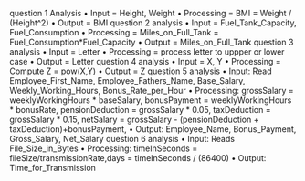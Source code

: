 question 1 Analysis
•  Input = Height, Weight
•  Processing = BMI = Weight / (Height^2)
•  Output = BMI
question 2 analysis
•  Input = Fuel_Tank_Capacity, Fuel_Consumption
•  Processing = Miles_on_Full_Tank = Fuel_Consumption*Fuel_Capacity
•  Output = Miles_on_Full_Tank
question 3 analysis
•  Input = Letter
•  Processing = process letter to uppper or lower case
•  Output = Letter
question 4 analysis
•  Input = X, Y
•  Processing = Compute Z = pow(X,Y)
•  Output = Z
question 5 analysis
•  Input: Read Employee_First_Name, Employee_Fathers_Name, Base_Salary, Weekly_Working_Hours, Bonus_Rate_per_Hour
•  Processing:  grossSalary = weeklyWorkingHours * baseSalary,
                bonusPayment = weeklyWorkingHours * bonusRate,
                pensionDeduction = grossSalary * 0.05,
               taxDeduction = grossSalary * 0.15,
               netSalary = grossSalary - (pensionDeduction + taxDeduction)+bonusPayment,
•  Output: Employee_Name, Bonus_Payment, Gross_Salary, Net_Salary
question 6 analysis
•  Input: Reads File_Size_in_Bytes
•  Processing: timeInSeconds = fileSize/transmissionRate,days = timeInSeconds / (86400)
•  Output: Time_for_Transmission
